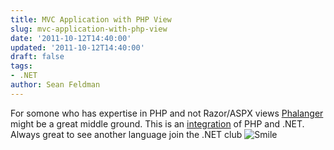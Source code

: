 ```yaml
---
title: MVC Application with PHP View
slug: mvc-application-with-php-view
date: '2011-10-12T14:40:00'
updated: '2011-10-12T14:40:00'
draft: false
tags:
- .NET
author: Sean Feldman
---
```



For somone who has expertise in PHP and not Razor/ASPX views [Phalanger](http://www.php-compiler.net/) might be a great middle ground. This is an [integration](http://www.infoq.com/articles/Phalanger) of PHP and .NET. Always great to see another language join the .NET club ![Smile](https://aspblogs.blob.core.windows.net/media/sfeldman/Media/wlEmoticon-smile_0B6D26AE.png)


